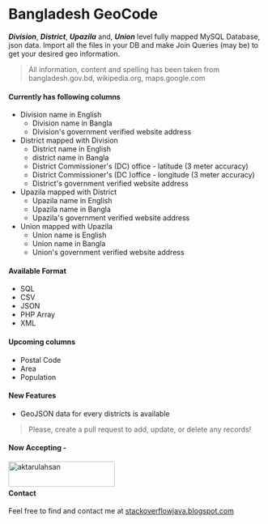 Bangladesh GeoCode
==================

***Division***, ***District***, ***Upazila*** and, ***Union*** level fully mapped MySQL Database, json data. Import all the files in your DB and make Join Queries (may be) to get your desired geo information. 

> All information, content and spelling has been taken from bangladesh.gov.bd, wikipedia.org, maps.google.com

#### Currently has following columns
* Division name in English
    * Division name in Bangla
    * Division's government verified website address
* District mapped with Division
    * District name in English
    * district name in Bangla
    * District Commissioner's (DC) office - latitude (3 meter accuracy)
    * District Commissioner's (DC )office - longitude (3 meter accuracy)
    * District's government verified website address
* Upazila mapped with District
    * Upazila name in English
    * Upazila name in Bangla
    * Upazila's government verified website address
* Union mapped with Upazila
    * Union name is English
    * Union name in Bangla
    * Union's government verified website address

#### Available Format
* SQL
* CSV
* JSON
* PHP Array
* XML

#### Upcoming columns
* Postal Code
* Area
* Population   

#### New Features
* GeoJSON data for every districts is available

> Please, create a pull request to add, update, or delete any records!   

#### Now Accepting - 

<p><a href="https://www.buymeacoffee.com/aktarulahsan"> <img align="left" src="https://cdn.buymeacoffee.com/buttons/v2/default-yellow.png" height="50" width="210" alt="aktarulahsan" /></a></p><br><br>

#### Contact
Feel free to find and contact me at [stackoverflowjava.blogspot.com](https://stackoverflowjava.blogspot.com/ "Go To My Blog")

